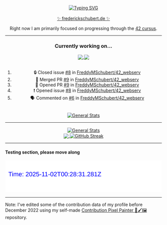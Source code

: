 <div align="center">
	<a href="https://git.io/typing-svg"><img src="https://readme-typing-svg.demolab.com?font=Fira+Code&size=30&pause=1000&color=70A5FD&background=1A1B27&center=true&vCenter=true&repeat=false&random=false&width=435&lines=%F0%9F%91%8B+Hiya%2C+I'm+Freddy!+%F0%9F%96%96" alt="Typing SVG" /></a>
</div>
<br>
<div align="center">
	<a href="https://frederickschubert.de">✨ frederickschubert.de ✨</a>
	<p>Right now I am primarily focused on progressing through the <a href="https://github.com/FreddyMSchubert/42_cursus">42 cursus</a>.</p>
</div>

<hr>

<div align="center">

### Currently working on...

<!-- [![current_repo](https://github-readme-stats.vercel.app/api/pin/?username=FreddyMSchubert&repo=Crafty_Concoctions&theme=tokyonight)](https://github.com/FreddyMSchubert/Crafty_Concoctions) -->

<div align="center">
	<a href="https://github.com/FreddyMSchubert/42_webserv" target="_blank">
		<img align="center" src="https://github-readme-stats.vercel.app/api/pin/?username=FreddyMSchubert&repo=42_webserv&theme=tokyonight" />
	</a>
	<a href="https://github.com/FreddyMSchubert/Crafty_Concoctions" target="_blank">
		<img align="center" src="https://github-readme-stats.vercel.app/api/pin/?username=FreddyMSchubert&repo=Crafty_Concoctions&theme=tokyonight">
	</a>
</div>

<br>

<!--START_SECTION:activity-->
1. 🔒 Closed issue [#8](https://github.com/FreddyMSchubert/42_webserv/issues/8) in [FreddyMSchubert/42_webserv](https://github.com/FreddyMSchubert/42_webserv)
2. 🎉 Merged PR [#9](https://github.com/FreddyMSchubert/42_webserv/pull/9) in [FreddyMSchubert/42_webserv](https://github.com/FreddyMSchubert/42_webserv)
3. 💪 Opened PR [#9](https://github.com/FreddyMSchubert/42_webserv/pull/9) in [FreddyMSchubert/42_webserv](https://github.com/FreddyMSchubert/42_webserv)
4. ❗ Opened issue [#8](https://github.com/FreddyMSchubert/42_webserv/issues/8) in [FreddyMSchubert/42_webserv](https://github.com/FreddyMSchubert/42_webserv)
5. 🗣 Commented on [#6](https://github.com/FreddyMSchubert/42_webserv/issues/6#issuecomment-2405502687) in [FreddyMSchubert/42_webserv](https://github.com/FreddyMSchubert/42_webserv)
<!--END_SECTION:activity-->

<br>

<div align="center">
	<a href="https://github.com/FreddyMSchubert/42_cursus" target="_blank">
		<img align="center" src="https://github-readme-stats.vercel.app/api/pin/?username=FreddyMSchubert&repo=42_cursus&theme=tokyonight" alt="General Stats" />
	</a>
</div>

</div>

<hr>

<div align="center">
	<a href="https://github.com/anuraghazra/github-readme-stats" target="_blank">
		<img height=200 align="center" src="https://github-readme-stats.vercel.app/api?username=FreddyMSchubert&show_icons=true&theme=tokyonight&card_width=650" alt="General Stats" />
	</a>
</div>

<div align="center">
	<a href="https://github.com/anuraghazra/github-readme-stats" target="_blank">
		<img height=200 align="center" src="https://github-readme-stats.vercel.app/api/top-langs/?username=FreddyMSchubert&layout=donut&theme=tokyonight&card_width=320">
	</a>
	<a href="https://github.com/DenverCoder1/github-readme-streak-stats" target="_blank">
		<img height=200 align="center" src="https://streak-stats.demolab.com?user=FreddyMSchubert&theme=tokyonight&date_format=j%20M%5B%20Y%5D&card_width=320&card_height=200&hide_total_contributions=true" alt="GitHub Streak" />
	</a>
</div>

<hr>

#### Testing section, please move along

![GitHub Defenders SVG](https://github.com/FreddyMSchubert/FreddyMSchubert/blob/github_defenders_output/output.svg)

<hr>

Note: I've edited some of the contribution data of my profile before December 2022 using my self-made [Contribution Pixel Painter 🎨🖌️🖼️](https://github.com/FreddyMSchubert/contribution-pixel-painter) repository.
